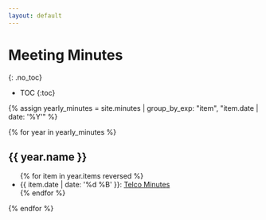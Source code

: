 ```yaml
---
layout: default
---
```


# Meeting Minutes
{: .no_toc}

* TOC
{:toc}


{% assign yearly_minutes = site.minutes | group_by_exp: "item", "item.date | date: '%Y'" %}

{% for year in yearly_minutes %}

## {{ year.name }}

<ul>
{% for item in year.items reversed %}
  <li>{{ item.date | date: '%d %B' }}:
    <a href="{{ site.baseurl }}{{ item.url }}">Telco Minutes</a>
  </li>
{% endfor %}
</ul>

{% endfor %}
